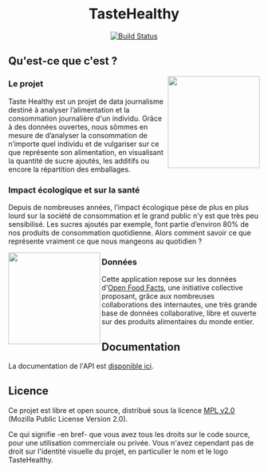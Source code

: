 <div align="center">
  <h1>TasteHealthy</h1>
  <a href="https://travis-ci.org/sundowndev/TasteHealthy"><img src="https://travis-ci.org/sundowndev/TasteHealthy.svg?branch=master" alt="Build Status"></a>
</div>

## Qu'est-ce que c'est ?

<img src="https://i.imgur.com/kZxBjvD.png" align="right" height="184px"/>
<h3 align="left">Le projet</h3>
<p align="left">
Taste Healthy est un projet de data journalisme destiné à analyser l’alimentation et la consommation journalière d'un individu. Grâce à des données ouvertes, nous sômmes en mesure de d’analyser la consommation de n’importe quel individu et de vulgariser sur ce que représente son alimentation, en visualisant la quantité de sucre ajoutés, les additifs ou encore la répartition des emballages.</p>

<h3 align="left">Impact écologique et sur la santé</h3>
<p align="left">Depuis de nombreuses années, l’impact écologique pèse de plus en plus lourd sur la société de consommation et le grand public n’y est que très peu sensibilisé. Les sucres ajoutés par exemple, font partie d’environ 80% de nos produits de consommation quotidienne. Alors comment savoir ce que représente vraiment ce que nous mangeons au quotidien ?</p>

<img src="https://i.imgur.com/0p32ghH.png" align="left" height="184px"/>
<h3 align="left">Données</h3>
<p align="left">
  Cette application repose sur les données d'<a href="https://fr.openfoodfacts.org/">Open Food Facts</a>, une initiative collective proposant, grâce aux nombreuses collaborations des internautes, une très grande base de données collaborative, libre et ouverte sur des produits alimentaires du monde entier.</p>

## Documentation

La documentation de l'API est [disponible ici](https://sundowndev.github.io/TasteHealthy/api/).

## Licence

Ce projet est libre et open source, distribué sous la licence [MPL v2.0](LICENSE) (Mozilla Public License Version 2.0).

Ce qui signifie -en bref- que vous avez tous les droits sur le code source, pour une utilisation commerciale ou privée. Vous n'avez cependant pas de droit sur l'identité visuelle du projet, en particulier le nom et le logo TasteHealthy.
